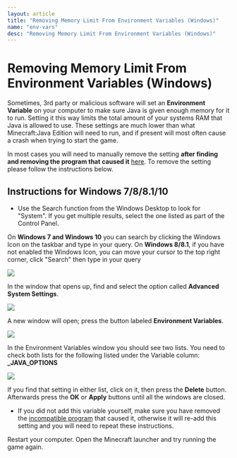 ```yaml
---
layout: article
title: "Removing Memory Limit From Environment Variables (Windows)"
name: "env-vars"
desc: "Removing Memory Limit From Environment Variables (Windows)"
---
```


# Removing Memory Limit From Environment Variables (Windows)

Sometimes, 3rd party or malicious software will set an **Environment Variable** on your computer to make sure Java is given enough memory for it to run. Setting it this way limits the total amount of your systems RAM that Java is allowed to use. These settings are much lower than what Minecraft:Java Edition will need to run, and if present will most often cause a crash when trying to start the game.

In most cases you will need to manually remove the setting **after finding and removing the program that caused it** [here](/help/known-incompatible-software/). To remove the setting please follow the instructions below.

## Instructions for Windows 7/8/8.1/10

* Use the Search function from the Windows Desktop to look for "System". If you get multiple results, select the one listed as part of the Control Panel.

On **Windows 7 and Windows 10** you can search by clicking the Windows Icon on the taskbar and type in your query. On **Windows 8/8.1**, if you have not enabled the Windows Icon, you can move your cursor to the top right corner,  click "Search" then type in your query

![](/static/images/help/env-vars/syssearch.png)

In the window that opens up, find and select the option called **Advanced System Settings**. 

![](/static/images/help/env-vars/advsettings.png)

A new window will open; press the button labeled **Environment Variables**.

![](/static/images/help/env-vars/envvars.png)

In the Environment Variables window you should see two lists. You need to check both lists for the following listed under the Variable column: **_JAVA_OPTIONS**

![](/static/images/help/env-vars/delvar.png)

If you find that setting in either list, click on it, then press the **Delete** button. Afterwards press the **OK** or **Apply** buttons until all the windows are closed.

* If you did not add this variable yourself, make sure you have removed the [incompatible program](/support-articles/known-incompatible-software/) that caused it, otherwise it will re-add this setting and you will need to repeat these instructions.

Restart your computer. Open the Minecraft launcher and try running the game again.
